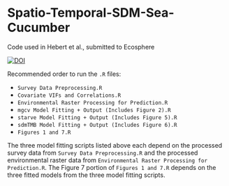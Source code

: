 # Spatio-Temporal-SDM-Sea-Cucumber
Code used in Hebert et al., submitted to Ecosphere

[![DOI](https://zenodo.org/badge/678377678.svg)](https://zenodo.org/badge/latestdoi/678377678)

Recommended order to run the `.R` files:
- `Survey Data Preprocessing.R`
- `Covariate VIFs and Correlations.R`
- `Environmental Raster Processing for Prediction.R`
- `mgcv Model Fitting + Output (Includes Figure 2).R`
- `starve Model Fitting + Output (Includes Figure 5).R`
- `sdmTMB Model Fitting + Output (Includes Figure 6).R`
- `Figures 1 and 7.R`

The three model fitting scripts listed above each depend on the processed survey data from `Survey Data Preprocessing.R` and the processed environmental raster data from `Environmental Raster Processing for Prediction.R`. The Figure 7 portion of `Figures 1 and 7.R` depends on the three fitted models from the three model fitting scripts.

